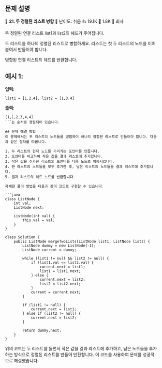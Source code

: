 ## 문제 설명
📌 **21. 두 정렬된 리스트 병합**
🌟 난이도: 쉬움
👍 19.1K
💬 1.8K
🏢 회사

두 정렬된 연결 리스트 list1과 list2의 헤드가 주어집니다.

두 리스트를 하나의 정렬된 리스트로 병합하세요. 리스트는 첫 두 리스트의 노드를 이어 붙여서 만들어야 합니다.

병합된 연결 리스트의 헤드를 반환합니다.

## 예시 1:

**입력:**
```plaintext
list1 = [1,2,4], list2 = [1,3,4]
```

**출력:**
```plaintext
[1,1,2,3,4,4]
```는 순서로 정렬되어 있습니다.

## 문제 해결 방법
이 문제에서는 두 리스트의 노드들을 병합하여 하나의 정렬된 리스트로 만들어야 합니다. 다음과 같은 절차를 따릅니다.

1. 두 리스트의 현재 노드를 가리키는 포인터를 만듭니다.
2. 포인터를 비교하여 작은 값을 결과 리스트에 추가합니다.
3. 작은 값을 추가한 리스트의 포인터를 다음 노드로 이동시킵니다.
4. 한 리스트의 노드들을 모두 추가한 후, 남은 리스트의 노드들을 결과 리스트에 추가합니다.
5. 결과 리스트의 헤드 노드를 반환합니다.

자세한 풀이 방법을 다음과 같이 코드로 구현할 수 있습니다.

```java
class ListNode {
    int val;
    ListNode next;
    
    ListNode(int val) {
        this.val = val;
    }
}

class Solution {
    public ListNode mergeTwoLists(ListNode list1, ListNode list2) {
        ListNode dummy = new ListNode(-1);
        ListNode current = dummy;
        
        while (list1 != null && list2 != null) {
            if (list1.val <= list2.val) {
                current.next = list1;
                list1 = list1.next;
            } else {
                current.next = list2;
                list2 = list2.next;
            }
            current = current.next;
        }
        
        if (list1 != null) {
            current.next = list1;
        } else if (list2 != null) {
            current.next = list2;
        }
        
        return dummy.next;
    }
}
```

위의 코드는 두 리스트를 돌면서 작은 값을 결과 리스트에 추가하고, 남은 노드들을 추가하는 방식으로 정렬된 리스트를 만들어 반환합니다. 이 코드를 사용하여 문제를 성공적으로 해결했습니다.
